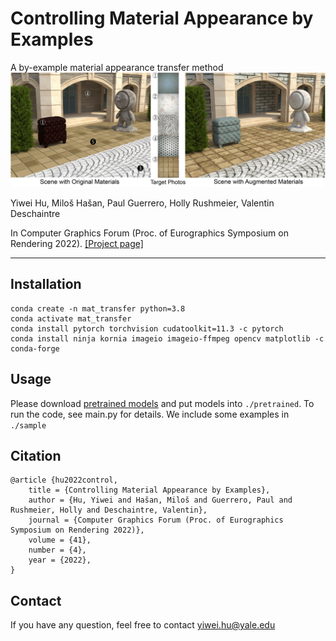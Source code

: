 # Controlling Material Appearance by Examples

A by-example material appearance transfer method
![teaser](teaser.jpg)

Yiwei Hu, Miloš Hašan, Paul Guerrero, Holly Rushmeier, Valentin Deschaintre

In Computer Graphics Forum (Proc. of Eurographics Symposium on Rendering 2022). [[Project page]](https://yiweihu.netlify.app/project/hu2022control/)

---
## Installation
```
conda create -n mat_transfer python=3.8
conda activate mat_transfer
conda install pytorch torchvision cudatoolkit=11.3 -c pytorch
conda install ninja kornia imageio imageio-ffmpeg opencv matplotlib -c conda-forge
```
## Usage
Please download [pretrained models](https://drive.google.com/drive/folders/1PZngHLw6LbtlgloyOzZqdqtWFnCxycrR?usp=sharing) and put models into `./pretrained`. To run the code, see main.py for details. 
We include some examples in `./sample`

## Citation
```
@article {hu2022control,
	title = {Controlling Material Appearance by Examples},
	author = {Hu, Yiwei and Hašan, Miloš and Guerrero, Paul and Rushmeier, Holly and Deschaintre, Valentin},
	journal = {Computer Graphics Forum (Proc. of Eurographics Symposium on Rendering 2022)},
	volume = {41},
	number = {4},
	year = {2022},
}
```

## Contact
If you have any question, feel free to contact yiwei.hu@yale.edu